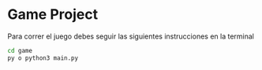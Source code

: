 # Game Project

Para correr el juego debes seguir las siguientes instrucciones en la terminal

```sh
cd game
py o python3 main.py
```

